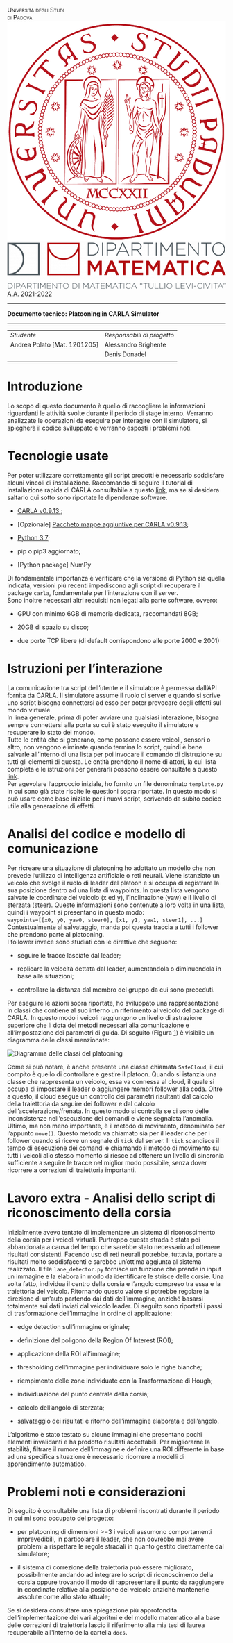 <span class="smallcaps">Università degli Studi  
di Padova</span>  
![image](./docs/imgs/UniPd.png)  
![image](./docs/imgs/DM_UniPD.png)  
<span>A.A. 2021-2022</span>  

-----

  
<span>**Documento tecnico: Platooning in CARLA Simulator**</span>  

-----

  

|                                |                            |
| :----------------------------- | :------------------------- |
| *Studente*                     | *Responsabili di progetto* |
| Andrea Polato \[Mat. 1201205\] | Alessandro Brighente       |
|                                | Denis Donadel              |
|                                |                            |

# Introduzione

Lo scopo di questo documento è quello di raccogliere le informazioni
riguardanti le attività svolte durante il periodo di stage interno.
Verranno analizzate le operazioni da eseguire per interagire con il
simulatore, si spiegherà il codice sviluppato e verranno esposti i
problemi noti.

# Tecnologie usate

Per poter utilizzare correttamente gli script prodotti è necessario
soddisfare alcuni vincoli di installazione. Raccomando di seguire il
tutorial di installazione rapida di CARLA consultabile a questo
[link](https://carla.readthedocs.io/en/latest/start_quickstart/), ma se
si desidera saltarlo qui sotto sono riportate le dipendenze software.

  - [CARLA v0.9.13 ](https://github.com/carla-simulator/carla/releases);

  - <span>\[Opzionale\]</span> [Paccheto mappe aggiuntive per CARLA
    v0.9.13](https://github.com/carla-simulator/carla/releases);

  - [Python 3.7](https://www.python.org/downloads/);

  - pip o pip3 aggiornato;

  - <span>\[Python package\]</span> NumPy

Di fondamentale importanza è verificare che la versione di Python sia
quella indicata, versioni più recenti impediscono agli script di
recuperare il package `carla`, fondamentale per l’interazione con il
server.  
Sono inoltre necessari altri requisiti non legati alla parte software,
ovvero:

  - GPU con minimo 6GB di memoria dedicata, raccomandati 8GB;

  - 20GB di spazio su disco;

  - due porte TCP libere (di default corrispondono alle porte 2000 e
    2001)

# Istruzioni per l’interazione

La comunicazione tra script dell’utente e il simulatore è permessa
dall’API fornita da CARLA. Il simulatore assume il ruolo di server e
quando si scrive uno script bisogna connettersi ad esso per poter
provocare degli effetti sul mondo virtuale.  
In linea generale, prima di poter avviare una qualsiasi interazione,
bisogna sempre connettersi alla porta su cui è stato eseguito il
simulatore e recuperare lo stato del mondo.  
Tutte le entità che si generano, come possono essere veicoli, sensori o
altro, non vengono eliminate quando termina lo script, quindi è bene
salvarle all’interno di una lista per poi invocare il comando di
distruzione su tutti gli elementi di questa. Le entità prendono il nome
di attori, la cui lista completa e le istruzioni per generarli possono
essere consultate a questo
[link](https://carla.readthedocs.io/en/latest/core_actors/).  
Per agevolare l’approccio iniziale, ho fornito un file denominato
`template.py` in cui sono già state risolte le questioni sopra
riportate. In questo modo si può usare come base iniziale per i nuovi
script, scrivendo da subito codice utile alla generazione di effetti.

# Analisi del codice e modello di comunicazione

Per ricreare una situazione di platooning ho adottato un modello che non
prevede l’utilizzo di intelligenza artificiale o reti neurali. Viene
istanziato un veicolo che svolge il ruolo di leader del platoon e si
occupa di registrare la sua posizione dentro ad una lista di waypoints.
In questa lista vengono salvate le coordinate del veicolo (x ed y),
l’inclinazione (yaw) e il livello di sterzata (steer). Queste
informazioni sono contenute a loro volta in una lista, quindi i waypoint
si presentano in questo modo:  
`waypoints=[[x0, y0, yaw0, steer0], [x1, y1, yaw1, steer1], ...]`  
Contestualmente al salvataggio, manda poi questa traccia a tutti i
follower che prendono parte al platooning.  
I follower invece sono studiati con le direttive che seguono:

  - seguire le tracce lasciate dal leader;

  - replicare la velocità dettata dal leader, aumentandola o
    diminuendola in base alle situazioni;

  - controllare la distanza dal membro del gruppo da cui sono preceduti.

Per eseguire le azioni sopra riportate, ho sviluppato una
rappresentazione in classi che contiene al suo interno un riferimento al
veicolo del package di CARLA. In questo modo i veicoli raggiungono un
livello di astrazione superiore che li dota dei metodi necessari alla
comunicazione e all’impostazione dei parametri di guida. Di seguito
(Figura [1](#fig:class)) è visibile un diagramma delle classi
menzionate:

![Diagramma delle classi del platooning](imgs/class_diag.png)

  
Come si può notare, è anche presente una classe chiamata `SafeCloud`, il
cui compito è quello di controllare e gestire il platoon. Quando si
istanzia una classe che rappresenta un veicolo, essa va connessa al
cloud, il quale si occupa di impostare il leader o aggiungere membri
follower alla coda. Oltre a questo, il cloud esegue un controllo dei
parametri risultanti dal calcolo della traiettoria da seguire dei
follower e dal calcolo dell’accelerazione/frenata. In questo modo si
controlla se ci sono delle inconsistenze nell’esecuzione dei comandi e
viene segnalata l’anomalia.  
Ultimo, ma non meno importante, è il metodo di movimento, denominato per
l’appunto `move()`. Questo metodo va chiamato sia per il leader che per
i follower quando si riceve un segnale di `tick` dal server. Il `tick`
scandisce il tempo di esecuzione dei comandi e chiamando il metodo di
movimento su tutti i veicoli allo stesso momento si riesce ad ottenere
un livello di sincronia sufficiente a seguire le tracce nel miglior modo
possibile, senza dover ricorrere a correzioni di traiettoria importanti.

# Lavoro extra - Analisi dello script di riconoscimento della corsia

Inizialmente avevo tentato di implementare un sistema di riconoscimento
della corsia per i veicoli virtuali. Purtroppo questa strada è stata poi
abbandonata a causa del tempo che sarebbe stato necessario ad ottenere
risultati consistenti. Facendo uso di reti neurali potrebbe, tuttavia,
portare a risultati molto soddisfacenti e sarebbe un’ottima aggiunta al
sistema realizzato. Il file `lane_detector.py` fornisce un funzione che
prende in input un immagine e la elabora in modo da identificare le
strisce delle corsie. Una volta fatto, individua il centro della corsia
e l’angolo compreso tra essa e la traiettoria del veicolo. Ritornando
questo valore si potrebbe regolare la direzione di un’auto partendo dai
dati dell’immagine, anziché basarsi totalmente sui dati inviati dal
veicolo leader. Di seguito sono riportati i passi di trasformazione
dell’immagine in ordine di applicazione:

  - edge detection sull’immagine originale;

  - definizione del poligono della Region Of Interest (ROI);

  - applicazione della ROI all’immagine;

  - thresholding dell’immagine per individuare solo le righe bianche;

  - riempimento delle zone individuate con la Trasformazione di Hough;

  - individuazione del punto centrale della corsia;

  - calcolo dell’angolo di sterzata;

  - salvataggio dei risultati e ritorno dell’immagine elaborata e
    dell’angolo.

L’algoritmo è stato testato su alcune immagini che presentano pochi
elementi invalidanti e ha prodotto risultati accettabili. Per
migliorarne la stabilità, filtrare il rumore dell’immagine e definire
una ROI differente in base ad una specifica situazione è necessario
ricorrere a modelli di apprendimento automatico.

# Problemi noti e considerazioni

Di seguito è consultabile una lista di problemi riscontrati durante il
periodo in cui mi sono occupato del progetto:

  - per platooning di dimensioni >=3 i veicoli assumono
    comportamenti imprevedibili, in particolare il leader, che non
    dovrebbe mai avere problemi a rispettare le regole stradali in
    quanto gestito direttamente dal simulatore;

  - il sistema di correzione della traiettoria può essere migliorato,
    possibilmente andando ad integrare lo script di riconoscimento della
    corsia oppure trovando il modo di rappresentare il punto da
    raggiungere in coordinate relative alla posizione del veicolo
    anziché mantenerle assolute come allo stato attuale;

Se si desidera consultare una spiegazione più approfondita
dell’implementazione dei vari algoritmi e del modello matematico alla
base delle correzioni di traiettoria lascio il riferimento alla mia tesi
di laurea recuperabile all'interno della cartella `docs`.
